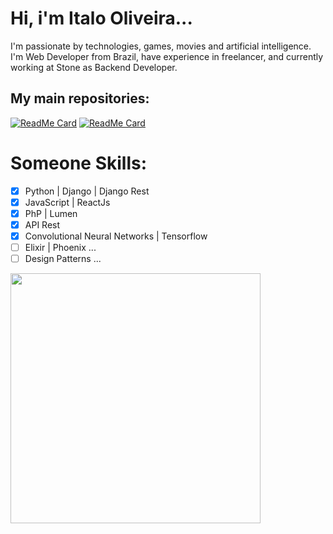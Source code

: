 # Hi, i'm Italo Oliveira...

I'm passionate by technologies, games, movies and artificial intelligence. I'm Web Developer from Brazil, have experience in freelancer, and currently working at Stone as Backend Developer.

## My main repositories:

[![ReadMe Card](https://github-readme-stats.vercel.app/api/pin/?username=arkanttus&repo=EmotiTEA&theme=radical)](https://github.com/arkanttus/EmotiTEA)
[![ReadMe Card](https://github-readme-stats.vercel.app/api/pin/?username=arkanttus&repo=Covid-Acre&theme=radical)](https://github.com/arkanttus/Covid-Acre)

# Someone Skills:

- [X] Python | Django | Django Rest
- [X] JavaScript | ReactJs
- [X] PhP | Lumen
- [X] API Rest
- [X] Convolutional Neural Networks | Tensorflow
- [ ] Elixir | Phoenix ...
- [ ] Design Patterns ...

<img src="https://i0.wp.com/somentecoisaslegais.com.br/wp-content/uploads/2012/09/Gandalf-Sax-guy-10-Hours.gif" width="400" height="auto"/>
